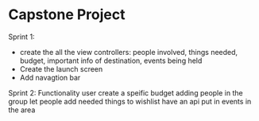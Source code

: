 # Capstone Project
Sprint 1:
- create the all the view controllers: people involved, things needed, budget, important info of destination, events being held
- Create the launch screen
- Add navagtion bar


Sprint 2: Functionality 
user create a speific budget 
adding people in the group 
let people add needed things to wishlist
have an api put in events in the area
